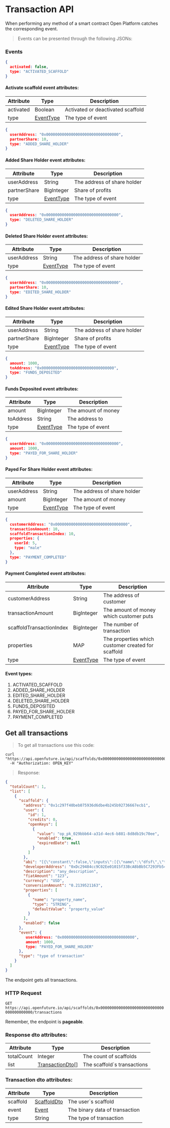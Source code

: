 # Transaction API

When performing any method of a smart contract Open Platform catches
the corresponding event.

> Events can be presented through the following JSONs:

### Events

```json
{
  activated: false,
  type: "ACTIVATED_SCAFFOLD"
}
```

#### Activate scaffold event attributes:
Attribute | Type | Description
--------- | -------- |-----------
activated | Boolean | Activated or deactivated scaffold
type | [EventType](#event-types) | The type of event

```json
{
  userAddress: "0x00000000000000000000000000000000",
  partnerShare: 10,
  type: "ADDED_SHARE_HOLDER"
}
```

#### Added Share Holder event attributes:
Attribute | Type | Description
--------- | -------- |-----------
userAddress | String | The address of share holder
partnerShare | BigInteger | Share of profits
type | [EventType](#event-types) | The type of event

```json
{
  userAddress: "0x00000000000000000000000000000000",
  type: "DELETED_SHARE_HOLDER"
}
```

#### Deleted Share Holder event attributes:
Attribute | Type | Description
--------- | -------- |-----------
userAddress | String | The address of share holder
type | [EventType](#event-types) | The type of event

```json
{
  userAddress: "0x00000000000000000000000000000000",
  partnerShare: 10,
  type: "EDITED_SHARE_HOLDER"
}
```

#### Edited Share Holder event attributes:
Attribute | Type | Description
--------- | -------- |-----------
userAddress | String | The address of share holder
partnerShare | BigInteger | Share of profits
type | [EventType](#event-types) | The type of event

```json
{
  amount: 1000,
  toAddress: "0x00000000000000000000000000000000",
  type: "FUNDS_DEPOSITED"
}
```

#### Funds Deposited event attributes:
Attribute | Type | Description
--------- | -------- |-----------
amount | BigInteger | The amount of money
toAddress | String | The address to
type | [EventType](#event-types) | The type of event

```json
{
  userAddress: "0x00000000000000000000000000000000",
  amount: 1000,
  type: "PAYED_FOR_SHARE_HOLDER"
}
```

#### Payed For Share Holder event attributes:
Attribute | Type | Description
--------- | -------- |-----------
userAddress | String | The address of share holder
amount | BigInteger | The amount of money
type | [EventType](#event-types) | The type of event

```json
{
  customerAddress: "0x00000000000000000000000000000000",
  transactionAmount: 10,
  scaffoldTransactionIndex: 10,
  properties: {
    userId: 5,
    type: "male"
  },
  type: "PAYMENT_COMPLETED"
}
```

#### Payment Completed event attributes:
Attribute | Type | Description
--------- | -------- |-----------
customerAddress | String | The address of customer
transactionAmount | BigInteger | The amount of money which customer puts
scaffoldTransactionIndex | BigInteger | The number of transaction
properties | MAP | The properties which customer created for scaffold
type | [EventType](#event-types) | The type of event

#### Event types:
1. ACTIVATED_SCAFFOLD
2. ADDED_SHARE_HOLDER
3. EDITED_SHARE_HOLDER
4. DELETED_SHARE_HOLDER
5. FUNDS_DEPOSITED
6. PAYED_FOR_SHARE_HOLDER
7. PAYMENT_COMPLETED

## Get all transactions

> To get all transactions use this code:

```shell
curl "https://api.openfuture.io/api/scaffolds/0x0000000000000000000000000000000000000000/transactions"
  -H "Authorization: OPEN_KEY"
```

> Response:

```json
{
  "totalCount": 1,
  "list": [
    {
      "scaffold": {
        "address": "0x1c297f40beb075936d6dbe4b245b92736667ecb1",
        "user": {
          "id": 1,
          "credits": 0,
          "openKeys": [
            {
              "value": "op_pk_029bbb64-a31d-4ec6-b881-8d8db19c70ee",
              "enabled": true,
              "expiredDate": null
            }
          ]
        },
        "abi": "[{\"constant\":false,\"inputs\":[{\"name\":\"dfsf\",\"type\":\"string\"}],\"name\":\"payVendor\",\"outputs\":[],\"payable\":true,\"stateMutability\":\"payable\",\"type\":\"function\"},{\"constant\":true,\"inputs\":[],\"name\":\"vendorAddress\",\"outputs\":[{\"name\":\"\",\"type\":\"address\"}],\"payable\":false,\"stateMutability\":\"view\",\"type\":\"function\"},{\"constant\":false,\"inputs\":[],\"name\":\"deactivate\",\"outputs\":[],\"payable\":false,\"stateMutability\":\"nonpayable\",\"type\":\"function\"},{\"constant\":true,\"inputs\":[],\"name\":\"getScaffoldSummary\",\"outputs\":[{\"name\":\"\",\"type\":\"string\"},{\"name\":\"\",\"type\":\"string\"},{\"name\":\"\",\"type\":\"string\"},{\"name\":\"\",\"type\":\"uint256\"},{\"name\":\"\",\"type\":\"uint256\"},{\"name\":\"\",\"type\":\"address\"},{\"name\":\"\",\"type\":\"uint256\"}],\"payable\":false,\"stateMutability\":\"view\",\"type\":\"function\"},{\"constant\":true,\"inputs\":[{\"name\":\"\",\"type\":\"uint256\"}],\"name\":\"openScaffoldTransactions\",\"outputs\":[{\"name\":\"customerAddress\",\"type\":\"address\"},{\"name\":\"dfsf\",\"type\":\"string\"}],\"payable\":false,\"stateMutability\":\"view\",\"type\":\"function\"},{\"constant\":true,\"inputs\":[],\"name\":\"fiatAmount\",\"outputs\":[{\"name\":\"\",\"type\":\"string\"}],\"payable\":false,\"stateMutability\":\"view\",\"type\":\"function\"},{\"constant\":true,\"inputs\":[],\"name\":\"scaffoldDescription\",\"outputs\":[{\"name\":\"\",\"type\":\"string\"}],\"payable\":false,\"stateMutability\":\"view\",\"type\":\"function\"},{\"constant\":true,\"inputs\":[],\"name\":\"OPENToken\",\"outputs\":[{\"name\":\"\",\"type\":\"address\"}],\"payable\":false,\"stateMutability\":\"view\",\"type\":\"function\"},{\"constant\":true,\"inputs\":[],\"name\":\"scaffoldAmount\",\"outputs\":[{\"name\":\"\",\"type\":\"uint256\"}],\"payable\":false,\"stateMutability\":\"view\",\"type\":\"function\"},{\"constant\":true,\"inputs\":[],\"name\":\"scaffoldTransactionIndex\",\"outputs\":[{\"name\":\"\",\"type\":\"uint256\"}],\"payable\":false,\"stateMutability\":\"view\",\"type\":\"function\"},{\"inputs\":[{\"name\":\"_vendorAddress\",\"type\":\"address\"},{\"name\":\"_description\",\"type\":\"string\"},{\"name\":\"_fiatAmount\",\"type\":\"string\"},{\"name\":\"_fiatCurrency\",\"type\":\"string\"},{\"name\":\"_scaffoldAmount\",\"type\":\"uint256\"}],\"payable\":false,\"stateMutability\":\"nonpayable\",\"type\":\"constructor\"},{\"anonymous\":false,\"inputs\":[{\"indexed\":false,\"name\":\"customerAddress\",\"type\":\"address\"},{\"indexed\":false,\"name\":\"transactionAmount\",\"type\":\"uint256\"},{\"indexed\":false,\"name\":\"scaffoldTransactionIndex\",\"type\":\"uint256\"},{\"indexed\":false,\"name\":\"dfsf\",\"type\":\"string\"}],\"name\":\"paymentComplete\",\"type\":\"event\"},{\"anonymous\":false,\"inputs\":[{\"indexed\":false,\"name\":\"_amount\",\"type\":\"uint256\"}],\"name\":\"fundsDeposited\",\"type\":\"event\"},{\"anonymous\":false,\"inputs\":[{\"indexed\":false,\"name\":\"activated\",\"type\":\"bool\"}],\"name\":\"activatedScaffold\",\"type\":\"event\"}]",
        "developerAddress": "0xDc29484cc9C02Ee01015f33BcA8bBb5C7293Fb54",
        "description": "any_description",
        "fiatAmount": "123",
        "currency": "USD",
        "conversionAmount": "0.2139521163",
        "properties": [
          {
            "name": "property_name",
            "type": "STRING",
            "defaultValue": "property_value"
          }
        ],
        "enabled": false
      },
      "event": {
         userAddress: "0x00000000000000000000000000000000",
         amount: 1000,
         type: "PAYED_FOR_SHARE_HOLDER"
      },
      "type": "type of transaction"
    }
  ]
}
```

The endpoint gets all transactions.

### HTTP Request

`GET https://api.openfuture.io/api/scaffolds/0x0000000000000000000000000000000000000000/transactions`

<aside class="notice">
Remember, the endpoint is <b>pageable</b>.
</aside>

### Response dto attributes:

Attribute | Type | Description
--------- | -------- |-----------
totalCount | Integer | The count of scaffolds
list | [TransactionDto](#transaction-dto-attributes)[] | The scaffold`s transactions

### Transaction dto attributes:
Attribute | Type | Description
--------- | -------- |-----------
scaffold | [ScaffoldDto](#scaffold-dto-attributes) | The user`s scaffold
event | [Event](#events) | The binary data of transaction
type | String | The type of transaction

